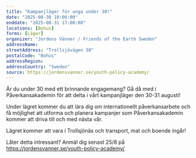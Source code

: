 ```yaml
---
title: "Kampanjläger för unga under 30!"
date: "2025-08-30 10:00:00"
enddate: "2025-08-31 17:00:00"
locations: [Bohus]
forms: [Läger]
organizer: "Jordens Vänner / Friends of the Earth Sweden"
addressName: 
streetAddress: "Trollsjövägen 30"
postalCode: "Bohus"
addressRegion:
addressCountry: "Sweden"
source: https://jordensvanner.se/youth-policy-academy/
---
```

Är du under 30 med ett brinnande engagemang? Gå då med i Påverkansakademin för att delta i vårt kampanjläger den 30-31 augusti!

Under lägret kommer du att lära dig om internationellt påverkansarbete och få möjlighet att utforma och planera kampanjer som Påverkansakademin kommer att driva till och med nästa vår.

Lägret kommer att vara i Trollsjönäs och transport, mat och boende ingår!

Låter detta intressant? Anmäl dig senast 25/8 på https://jordensvanner.se/youth-policy-academy/
